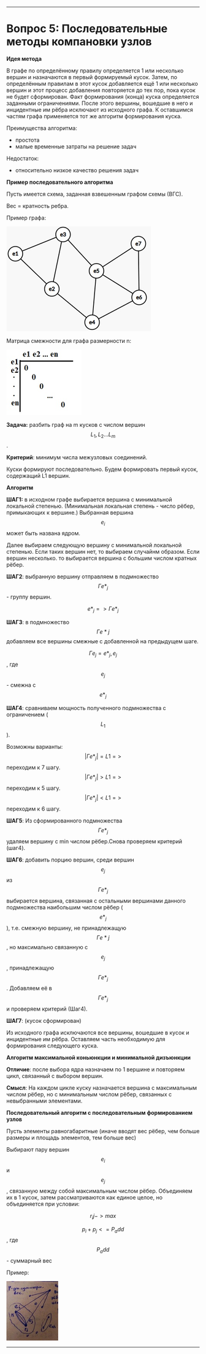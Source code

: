 ___
# Вопрос 5: Последовательные методы компановки узлов

**Идея метода**

В графе по определённому правилу определяется 1 или несколько вершин и назначаются в первый формируемый кусок.
Затем, по определённым правилам в этот кусок добавляется ещё 1 или несколько вершин  и этот процесс добавления повторяется до тех пор, пока кусок не будет сформирован.
Факт формирования (конца) куска определяется заданными ограничениями. После этого вершины, вошедшие в него и инцидентные им рёбра исключают из исходного графа.
К оставшимся частям графа применяется тот же алгоритм формирования куска.

Преимущества алгоритма:

- простота
- малые временные затраты на решение задач

Недостаток:

- относительно низкое качество решения задач

**Пример последовательного алгоритма**

Пусть имеется схема, заданная взвешенным графом схемы (ВГС).

Вес = кратность ребра.

Пример графа:

![graph](../resources/imgs/5/5-1.jpg)

Матрица смежности для графа размерности n:

![graph](../resources/imgs/5/5-2.jpg)

**Задача:** разбить граф на m кусков с числом вершин $$ L_1, L_2...L_m$$.

**Критерий**: минимум числа межузловых соединений. 

Куски формируют последовательно. Будем формировать первый кусок, содержащий L1 вершин.

**Алгоритм**

**ШАГ1:** в исходном графе выбирается вершина с минимальной локальной степенью. (Минимальная локальная степень - число рёбер, примыкающих к вершине.)
Выбранная вершина $$ e_i$$ может быть названа ядром.

 Далее выбираем следующую вершину с минимальной локальной степенью. Если таких вершин нет, то выбираем случайнм образом.
 Если вершин несколько. то выбирается вершина с большим числом кратных рёбер.
 
 **ШАГ2**: выбранную вершину отправляем в подмножество $$ \Gamma e*_j$$ - группу вершин.
 
 $$ e*_j => \Gamma e*_j$$
 
 **ШАГ3**: в подмножество $$ \Gamma e*j$$ добавляем все вершины смежные с добавленной на предыдущем шаге.
  
$$ \Gamma e_j = {e*_j,e_j}$$, где $$ e_j$$ - смежна с $$ e*_j$$

**ШАГ4**: сравниваем мощность полученного подмножества с ограничением ($$ L_1$$).

Возможны варианты:
 $$ |\Gamma e*_j| = L1 =>$$ переходим к 7 шагу.
 $$ |\Gamma e*_j| > L1 =>$$ переходим к 5 шагу.
 $$ |\Gamma e*_j| < L1 =>$$ переходим к 6 шагу.

 **ШАГ5**: Из сформированного подмножества $$ \Gamma e*_j$$ удаляем вершину с min числом рёбер.Снова проверяем критерий (шаг4).

 **ШАГ6**: добавить порцию вершин, среди вершин $$ e_j$$ из $$ \Gamma e*_j$$ выбирается вершина, связанная с остальными вершинами данного подмножества наибольшим числом рёбер ($$ e*_j$$), т.е. смежную вершину, не принадлежащую $$ \Gamma e*j$$, но максимально связанную с $$ e_j$$, принадлежащую $$ \Gamma e*_j$$.
 Добавляем её  в $$ \Gamma e*_j$$ и проверяем критерий (Шаг4).
 
 **ШАГ7**: (кусок сформирован)
 
 Из исходного графа исключаются все вершины, вошедшие в кусок и инцидентные им рёбра. Оставляем часть необходимую для формирования следующего куска.
  
**Алгоритм максимальной коньюнкции и минимальной дизъюнкции**

**Отличие**: после выбора ядра назначаем по 1 вершине и повторяем цикл, связанный с выбором вершин.

**Смысл**: На каждом цикле куску назначается вершина с максимальным числом рёбер, но с минимальным числом рёбер, связанных с невыбранными элементами.

**Последовательный алгоритм c последовательным формированием узлов**

Пусть элементы равногабаритные (иначе вводят вес рёбер, чем больше размеры и площадь элементов, тем больше вес)

Выбирают пару вершин $$ e_i$$ и $$ e_j$$, связанную между собой максимальным числом рёбер. Объединяем их в 1 кусок, затем рассматриваются как единое целое, но объединяется при условии:

$$ r_ij -> max$$

$$ p_i + p_j <= P_add$$, где $$P_add$$ - суммарный вес

Пример:

![primer](../resources/imgs/5/5-3.jpg)















___
